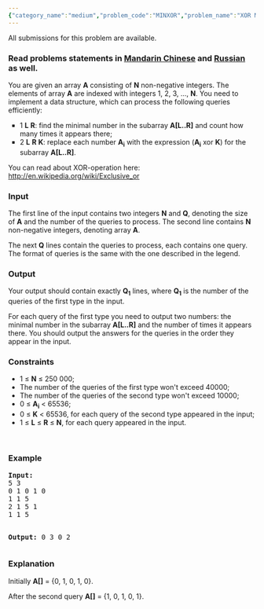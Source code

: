 ```yaml
---
{"category_name":"medium","problem_code":"MINXOR","problem_name":"XOR Minimization","languages_supported":{"0":"ADA","1":"ASM","2":"BASH","3":"BF","4":"C","5":"C99 strict","6":"CAML","7":"CLOJ","8":"CLPS","9":"CPP 4.3.2","10":"CPP 4.9.2","11":"CPP14","12":"CS2","13":"D","14":"ERL","15":"FORT","16":"FS","17":"GO","18":"HASK","19":"ICK","20":"ICON","21":"JAVA","22":"JS","23":"LISP clisp","24":"LISP sbcl","25":"LUA","26":"NEM","27":"NICE","28":"NODEJS","29":"PAS fpc","30":"PAS gpc","31":"PERL","32":"PERL6","33":"PHP","34":"PIKE","35":"PRLG","36":"PYTH","37":"PYTH 3.4","38":"RUBY","39":"SCALA","40":"SCM guile","41":"SCM qobi","42":"ST","43":"TCL","44":"TEXT","45":"WSPC"},"max_timelimit":7,"source_sizelimit":50000,"problem_author":"kostya_by","problem_tester":"gerald","date_added":"8-02-2014","tags":{"0":"cook44","1":"decomposition","2":"kostya_by","3":"medium","4":"sqrt","5":"trie"},"editorial_url":"http://discuss.codechef.com/problems/MINXOR","time":{"view_start_date":1395599400,"submit_start_date":1395599400,"visible_start_date":1395599400,"end_date":1735669800},"layout":"problem"}
---
```

<span class="solution-visible-txt">All submissions for this problem are available.</span><h3> Read problems statements in <a target="_blank" href="http://www.codechef.com/download/translated/COOK44/mandarin/MINXOR.pdf">Mandarin Chinese</a> and <a target="_blank" href="http://www.codechef.com/download/translated/COOK44/russian/MINXOR.pdf">Russian</a> as well.</h3>
<p>
You are given an array <b>A</b> consisting of <b>N</b> non-negative integers. The elements of array <b>A</b> are indexed with integers 1, 2, 3, ..., <b>N</b>. You need to implement a data structure, which can process the following queries efficiently:
</p>
<p><ul type="square">
<li>1 <b>L</b> <b>R</b>: find the minimal number in the subarray <b>A[L..R]</b> and count how many times it appears there;
</li><li>2 <b>L</b> <b>R</b> <b>K</b>: replace each number <b>A<sub>i</sub></b> with the expression (<b>A<sub>i</sub></b> xor <b>K</b>) for the subarray <b>A[L..R]</b>.
	</li></ul>
</p>
<p>You can read about XOR-operation here: <a href="http://en.wikipedia.org/wiki/Exclusive_or">http://en.wikipedia.org/wiki/Exclusive_or</a></p>
<h3>Input</h3>

<p>The first line of the input contains two integers <b>N</b> and <b>Q</b>, denoting the size of <b>A</b> and the number of the queries to process. The second line contains <b>N</b> non-negative integers, denoting array <b>A</b>.</p>
<p>The next <b>Q</b> lines contain the queries to process, each contains one query. The format of queries is the same with the one described in the legend.</p>
<h3>Output</h3>
<p>Your output should contain exactly <b>Q<sub>1</sub></b> lines, where <b>Q<sub>1</sub></b> is the number of the queries of the first type in the input.</p>
<p>For each query of the first type you need to output two numbers: the minimal number in the subarray <b>A[L..R]</b> and the number of times it appears there. You should output the answers for the queries in the order they appear in the input.</p>
<h3>Constraints</h3>
<ul>
<li>1 ≤ <b>N</b> ≤ 250 000;</li>
<li>The number of the queries of the first type won't exceed 40000;</li>
<li>The number of the queries of the second type won't exceed 10000;</li>
<li>0 ≤ <b>A<sub>i</sub></b> &lt; 65536;</li>
<li>0 ≤ <b>K</b> &lt; 65536, for each query of the second type appeared in the input;</li>
<li>1 ≤ <b>L</b> ≤ <b>R</b> ≤ <b>N</b>, for each query appeared in the input.</li>
</ul>
<p> </p>
<h3>Example</h3>
<pre><b>Input:</b>
5 3 
0 1 0 1 0 
1 1 5 
2 1 5 1 
1 1 5

<b>Output:</b>
0 3 
0 2
</pre>
<h3>Explanation</h3>
<p>
Initially <b>A[]</b> = {0, 1, 0, 1, 0}.
</p>
<p>
After the second query <b>A[]</b> = {1, 0, 1, 0, 1}.
</p>
